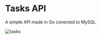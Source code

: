 # Tasks API

A simple API made in Go conected to MySQL

![tasks](https://user-images.githubusercontent.com/79442303/177540334-78175534-1732-46fa-944a-efc7053295bf.png)
